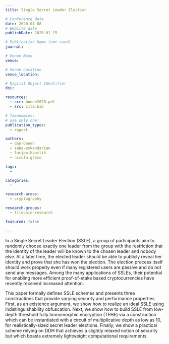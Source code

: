 ```yaml
---
title: Single Secret Leader Election

# Conference date
date: 2020-01-08
# Website date
publishDate: 2020-01-15

# Publication Name (not used)
journal:

# Venue Name
venue:

# Venue Location
venue_location:

# Digital Object Identifier
doi:

resources:
  - src: boneh2020.pdf
  - src: cite.bib

# Taxonomies:
# use only one!
publication_types:
  - report

authors:
  - dan-boneh
  - saba-eskandarian
  - lucjan-hanzlik
  - nicola-greco

tags:
  -

categories:
  -

research-areas:
  - cryptography

research-groups:
  - filecoin-research

featured: false

---
```


In a Single Secret Leader Election (SSLE), a group of participants aim to randomly choose exactly one leader from the group with the restriction that the identity of the leader will be known to the chosen leader and nobody else. At a later time, the elected leader should be able to publicly reveal her identity and prove that she has won the election. The election process itself should work properly even if many registered users are passive and do not send any messages. Among the many applications of SSLEs, their potential for enabling more efficient proof-of-stake based cryptocurrencies have recently received increased attention.

This paper formally defines SSLE schemes and presents three constructions that provide varying security and performance properties. First, as an existence argument, we show how to realize an ideal SSLE using indistinguishability obfuscation. Next, we show how to build SSLE from low-depth threshold fully homomorphic encryption (TFHE) via a construction which can be instantiated with a circuit of multiplicative depth as low as 10, for realistically-sized secret leader elections. Finally, we show a practical scheme relying on DDH that achieves a slightly relaxed notion of security but which boasts extremely lightweight computational requirements.
